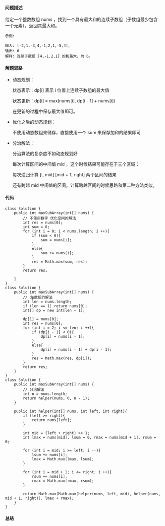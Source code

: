 #### 问题描述
给定一个整数数组 nums ，找到一个具有最大和的连续子数组（子数组最少包含一个元素），返回其最大和。

    示例:
    
    输入: [-2,1,-3,4,-1,2,1,-5,4],
    输出: 6
    解释: 连续子数组 [4,-1,2,1] 的和最大，为 6。

#### 解题思路
- 动态规划：

    状态表示：dp[i] 表示 i 位置上连续子数组的最大值

    状态更新：dp[i] = max(nums[i], dp[i - 1] + nums[i])
    
    在更新的过程中保存最大值即可。

- 优化之后的动态规划：

    不使用动态数组来储存，直接使用一个 sum 来保存加和的结果即可

- 分治解法：

    分治算法的复杂度不如动态规划好
    
    每次计算区间的中间值 mid ，这个时候结果可能存在于三个区域：
    
    每次递归计算 [l, mid] [mid + 1, right] 两个区间的结果
    
    还有跨越 mid 中间值的区间。计算跨越区间的时候思路和第二种方法类似。

#### 代码

    class Solution {
        public int maxSubArray(int[] nums) {
            // 不使用数字 优化空间的解法
            int res = nums[0];
            int sum = 0;
            for (int i = 0; i < nums.length; i ++){
                if (sum < 0){
                    sum = nums[i];
                }
                else{
                    sum += nums[i];
                }
                res = Math.max(sum, res);
            }
            return res;

        }
    }
    class Solution {
        public int maxSubArray(int[] nums) {
            // dp数组的解法
            int len = nums.length;
            if (len == 1) return nums[0];
            int[] dp = new int[len + 1];
    
            dp[1] = nums[0];
            int res = nums[0];
            for (int i = 2; i <= len; i ++){
                if (dp[i - 1] < 0){
                    dp[i] = nums[i - 1];
                }
                else{
                    dp[i] = nums[i - 1] + dp[i - 1];
                }
                res = Math.max(res, dp[i]);
            }
            return res;
        }
    }
    class Solution {
        public int maxSubArray(int[] nums) {    
            // 分治解法
            int n = nums.length;
            return helper(nums, 0, n - 1);
        }
    
        public int helper(int[] nums, int left, int right){
            if (left >= right){
                return nums[left];
            }
    
            int mid = (left + right) >> 1;
            int lmax = nums[mid], lsum = 0, rmax = nums[mid + 1], rsum = 0;
    
            for (int i = mid; i >= left; i --){
                lsum += nums[i];
                lmax = Math.max(lmax, lsum);
            }
    
            for (int i = mid + 1; i <= right; i ++){
                rsum += nums[i];
                rmax = Math.max(rmax, rsum);
            }
    
            return Math.max(Math.max(helper(nums, left, mid), helper(nums, mid + 1, right)), lmax + rmax);
        }
    }

#### 总结